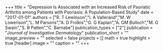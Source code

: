 +++
title = "Depression Is Associated with an Increased Risk of Psoriatic Arthritis among Patients with Psoriasis: A Population-Based Study"
date = "2017-01-01"
authors = ["R. T Lewinson","I. A Vallerand","M. W Lowerison","L. M Parsons","A. D Frolkis","G. G Kaplan","A. GM Bulloch","M. G Swain","S. B Patten","C. Barnabe"]
publication_types = ["2"]
publication = "_Journal of Investigative Dermatology_"
publication_short = ""
image_preview = ""
selected = false
projects = []
math = true
highlight = true
[header]
image = ""
caption = ""
+++

